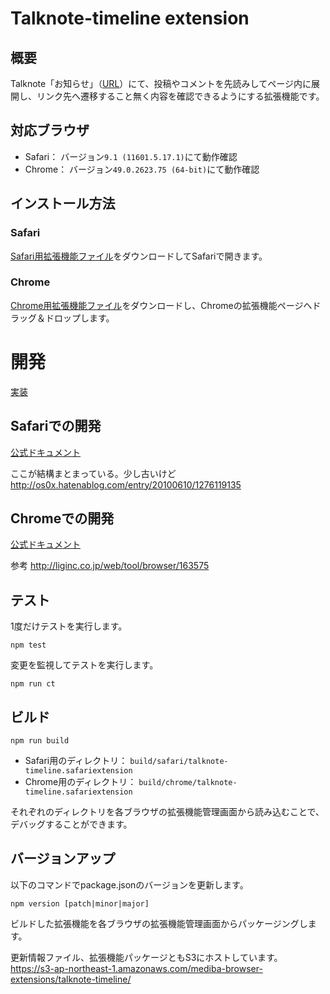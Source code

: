 # Talknote-timeline extension
## 概要
Talknote「お知らせ」（[URL](https://company.talknote.com/*/news/)）にて、投稿やコメントを先読みしてページ内に展開し、リンク先へ遷移すること無く内容を確認できるようにする拡張機能です。

## 対応ブラウザ
- Safari： バージョン```9.1 (11601.5.17.1)```にて動作確認
- Chrome： バージョン```49.0.2623.75 (64-bit)```にて動作確認

## インストール方法
### Safari
[Safari用拡張機能ファイル](https://s3-ap-northeast-1.amazonaws.com/mediba-browser-extensions/talknote-timeline/latest/talknote-timeline.safariextz)をダウンロードしてSafariで開きます。
### Chrome
[Chrome用拡張機能ファイル](https://s3-ap-northeast-1.amazonaws.com/mediba-browser-extensions/talknote-timeline/latest/talknote-timeline.safariextension.crx)をダウンロードし、Chromeの拡張機能ページへドラッグ＆ドロップします。

# 開発
[実装](implement.md)

## Safariでの開発
[公式ドキュメント](https://developer.apple.com/library/safari/documentation/Tools/Conceptual/SafariExtensionGuide/Introduction/Introduction.html)

ここが結構まとまっている。少し古いけど
http://os0x.hatenablog.com/entry/20100610/1276119135

## Chromeでの開発
[公式ドキュメント](https://developer.chrome.com/extensions)

参考
http://liginc.co.jp/web/tool/browser/163575

## テスト
1度だけテストを実行します。
```
npm test
```
変更を監視してテストを実行します。
```
npm run ct
```

## ビルド
```
npm run build
```

- Safari用のディレクトリ： ```build/safari/talknote-timeline.safariextension```
- Chrome用のディレクトリ： ```build/chrome/talknote-timeline.safariextension```

それぞれのディレクトリを各ブラウザの拡張機能管理画面から読み込むことで、デバッグすることができます。

## バージョンアップ
以下のコマンドでpackage.jsonのバージョンを更新します。
```
npm version [patch|minor|major]
```
ビルドした拡張機能を各ブラウザの拡張機能管理画面からパッケージングします。

更新情報ファイル、拡張機能パッケージともS3にホストしています。  
https://s3-ap-northeast-1.amazonaws.com/mediba-browser-extensions/talknote-timeline/
